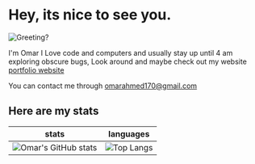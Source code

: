 # Hey, its nice to see you.
![Greeting?](https://media.giphy.com/media/fPSxQDOJ7bGso/giphy.gif)

I'm Omar I Love code and computers and usually stay up until 4 am exploring obscure bugs, Look around and maybe check out my website [portfolio website](https://codebyomar.ml) 

You can contact me through omarahmed170@gmail.com
## Here are my stats



stats             |  languages
:-------------------------:|:-------------------------:
![Omar's GitHub stats](https://github-readme-stats.vercel.app/api?username=OmarAhmed-A&show_icons=true&theme=nightowl)  |  ![Top Langs](https://github-readme-stats.vercel.app/api/top-langs/?username=OmarAhmed-A&layout=compact&langs_count=15&exclude_repo=PortfolioWebsite&hide=html,Jupyter)

